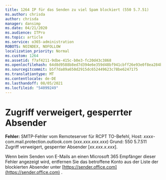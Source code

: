 ```yaml
---
title: 1264 IP für das Senden zu viel Spam blockiert (550 5.7.51)
ms.author: chrisda
author: chrisda
manager: dansimp
ms.date: 04/21/2020
ms.audience: ITPro
ms.topic: article
ms.service: o365-administration
ROBOTS: NOINDEX, NOFOLLOW
localization_priority: Normal
ms.custom: 1264
ms.assetid: f7af4211-9dbe-415c-b0e3-fc20d43c3868
ms.openlocfilehash: 64d8d9588b8ed7d394e6e359d48bf941cbff26e93e0f8ea284bf3b6688400b3f
ms.sourcegitcommit: b5f7da89a650d2915dc652449623c78be6247175
ms.translationtype: MT
ms.contentlocale: de-DE
ms.lasthandoff: 08/05/2021
ms.locfileid: "54099249"
---
```

# <a name="access-denied-banned-sender"></a>Zugriff verweigert, gesperrter Absender

 **Fehler:** SMTP-Fehler vom Remoteserver für RCPT TO-Befehl, Host: *xxxx*-com.mail.protection.outlook.com (*xxx.xxx.xxx.xxx*) Grund: 550 5.7.511 Zugriff verweigert, gesperrter Absender [*xx.xxx.x.xxx*]. 

Wenn beim Senden von E-Mails an einen Microsoft 365 Empfänger dieser Fehler angezeigt wird, entfernen Sie das betroffene Konto aus der Liste der blockierten Absender unter [https://sender.office.com](https://sender.office.com) .
